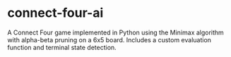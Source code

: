 # connect-four-ai
A Connect Four game implemented in Python using the Minimax algorithm with alpha-beta pruning on a 6x5 board. Includes a custom evaluation function and terminal state detection.
